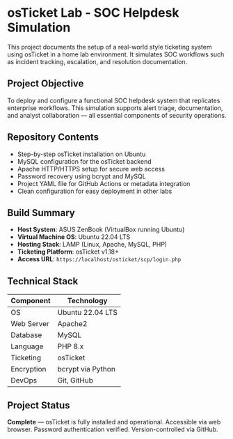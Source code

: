 # osTicket Lab - SOC Helpdesk Simulation

This project documents the setup of a real-world style ticketing system using osTicket in a home lab environment. It simulates SOC workflows such as incident tracking, escalation, and resolution documentation.

## Project Objective

To deploy and configure a functional SOC helpdesk system that replicates enterprise workflows. This simulation supports alert triage, documentation, and analyst collaboration — all essential components of security operations.

## Repository Contents

- Step-by-step osTicket installation on Ubuntu
- MySQL configuration for the osTicket backend
- Apache HTTP/HTTPS setup for secure web access
- Password recovery using bcrypt and MySQL
- Project YAML file for GitHub Actions or metadata integration
- Clean configuration for easy deployment in other labs

## Build Summary

- **Host System**: ASUS ZenBook (VirtualBox running Ubuntu)
- **Virtual Machine OS**: Ubuntu 22.04 LTS
- **Hosting Stack**: LAMP (Linux, Apache, MySQL, PHP)
- **Ticketing Platform**: osTicket v1.18+
- **Access URL**: `https://localhost/osticket/scp/login.php`

## Technical Stack

| Component     | Technology         |
|---------------|--------------------|
| OS            | Ubuntu 22.04 LTS   |
| Web Server    | Apache2            |
| Database      | MySQL              |
| Language      | PHP 8.x            |
| Ticketing     | osTicket           |
| Encryption    | bcrypt via Python  |
| DevOps        | Git, GitHub        |

## Project Status

**Complete** — osTicket is fully installed and operational. Accessible via web browser. Password authentication verified. Version-controlled via GitHub.

